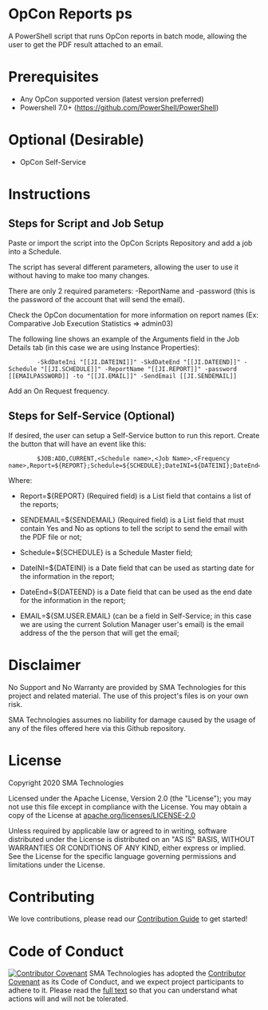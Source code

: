 # OpCon Reports ps
A PowerShell script that runs OpCon reports in batch mode, allowing the user to get the PDF result attached to an email.

# Prerequisites
* Any OpCon supported version (latest version preferred)
* Powershell 7.0+ (https://github.com/PowerShell/PowerShell)

# Optional (Desirable)
* OpCon Self-Service

# Instructions
## Steps for Script and Job Setup

Paste or import the script into the OpCon Scripts Repository and add a job into a Schedule.

The script has several different parameters, allowing the user to use it without having to make too many changes.

There are only 2 required parameters: -ReportName and -password (this is the password of the account that will send the email).

Check the OpCon documentation for more information on report names (Ex: Comparative Job Execution Statistics => admin03)

The following line shows an example of the Arguments field in the Job Details tab (in this case we are using Instance Properties):

```
        -SkdDateIni "[[JI.DATEINI]]" -SkdDateEnd "[[JI.DATEEND]]" -Schedule "[[JI.SCHEDULE]]" -ReportName "[[JI.REPORT]]" -password [[EMAILPASSWORD]] -to "[[JI.EMAIL]]" -SendEmail [[JI.SENDEMAIL]]
```

Add an On Request frequency.

## Steps for Self-Service (Optional)

If desired, the user can setup a Self-Service button to run this report.
Create the button that will have an event like this:

```
        $JOB:ADD,CURRENT,<Schedule name>,<Job Name>,<Frequency name>,Report=${REPORT};Schedule=${SCHEDULE};DateINI=${DATEINI};DateEnd=${DATEEND};EMAIL=${SM.USER.EMAIL};SENDEMAIL=${SENDEMAIL}
```
Where:

* Report=${REPORT} (Required field) is a List field that contains a list of the reports;

* SENDEMAIL=${SENDEMAIL} (Required field) is a List field that must contain Yes and No as options to tell the script to send the email with the PDF file or not; 

* Schedule=${SCHEDULE} is a Schedule Master field;

* DateINI=${DATEINI} is a Date field that can be used as starting date for the information in the report;

* DateEnd=${DATEEND} is a Date field that can be used as the end date for the information in the report;

* EMAIL=${SM.USER.EMAIL} (can be a field in Self-Service; in this case we are using the current Solution Manager user's email) is the email address of the the person that will get the email;


# Disclaimer
No Support and No Warranty are provided by SMA Technologies for this project and related material. The use of this project's files is on your own risk.

SMA Technologies assumes no liability for damage caused by the usage of any of the files offered here via this Github repository.

# License
Copyright 2020 SMA Technologies

Licensed under the Apache License, Version 2.0 (the "License");
you may not use this file except in compliance with the License.
You may obtain a copy of the License at [apache.org/licenses/LICENSE-2.0](http://www.apache.org/licenses/LICENSE-2.0)

Unless required by applicable law or agreed to in writing, software
distributed under the License is distributed on an "AS IS" BASIS,
WITHOUT WARRANTIES OR CONDITIONS OF ANY KIND, either express or implied.
See the License for the specific language governing permissions and
limitations under the License.

# Contributing
We love contributions, please read our [Contribution Guide](CONTRIBUTING.md) to get started!

# Code of Conduct
[![Contributor Covenant](https://img.shields.io/badge/Contributor%20Covenant-v2.0%20adopted-ff69b4.svg)](code-of-conduct.md)
SMA Technologies has adopted the [Contributor Covenant](CODE_OF_CONDUCT.md) as its Code of Conduct, and we expect project participants to adhere to it. Please read the [full text](CODE_OF_CONDUCT.md) so that you can understand what actions will and will not be tolerated.